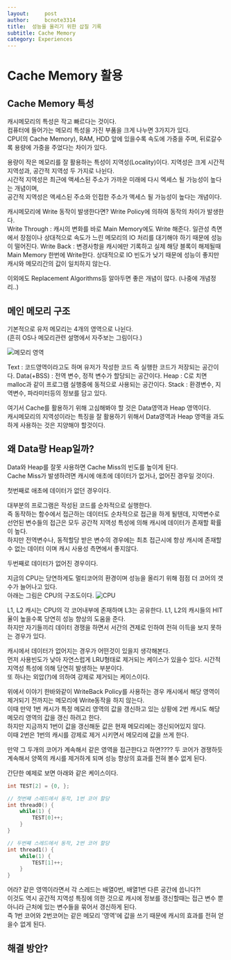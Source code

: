 ```yaml
---
layout:     post
author:     bcnote3314
title:  성능을 올리기 위한 삽질 기록
subtitle: Cache Memory
category: Experiences
---
```


# Cache Memory 활용

## Cache Memory 특성 

캐시메모리의 특성은 작고 빠르다는 것이다.  
컴퓨터에 들어가는 메모리 특성을 가진 부품을 크게 나누면 3가지가 있다.  
CPU(의 Cache Memory), RAM, HDD
앞에 있을수록 속도에 가중을 주며, 뒤로갈수록 용량에 가중을 주었다는 차이가 있다.  

용량이 작은 메모리를 잘 활용하는 특성이 지역성(Locality)이다. 
지역성은 크게 시간적 지역성과, 공간적 지역성 두 가지로 나뉜다.  
시간적 지역성은 최근에 액세스된 주소가 가까운 미래에 다시 엑세스 될 가능성이 높다는 개념이며,  
공간적 지역성은 액세스된 주소와 인접한 주소가 액세스 될 가능성이 높다는 개념이다.

캐시메모리에 Write 동작이 발생한다면?
Write Policy에 의하여 동작의 차이가 발생한다.  
Write Through : 캐시의 변화를 바로 Main Memory에도 Write 해준다. 일관성 측면에서 장점이나 상대적으로 속도가 느린 메모리의 IO 처리를 대기해야 하기 때문에 성능이 떨어진다. 
Write Back : 변경사항을 캐시에만 기록하고 실제 해당 블록이 해제될때 Main Memory 한번에 Write한다. 상대적으로 IO 빈도가 낮기 때문에 성능이 좋지만 캐시와 메모리간의 값이 일치하지 않는다.

이외에도 Replacement Algorithms등 알아두면 좋은 개념이 많다. (나중에 개념정리..)

## 메인 메모리 구조

기본적으로 유저 메모리는 4개의 영역으로 나뉜다.  
(흔히 OS나 메모리관련 설명에서 자주보는 그림이다.)

![메모리 영역](http://drive.google.com/uc?export=view&id=1VNTpcdxWqW_TynaqVtgdqiJ6-XIUJ_dv) 

Text : 코드영역이라고도 하며 유저가 작성한 코드 즉 실행한 코드가 저장되는 공간이다. 
Data(+BSS) : 전역 변수, 정적 변수가 할당되는 공간이다.
Heap : C로 치면 malloc과 같이 프로그램 실행중에 동적으로 사용되는 공간이다.
Stack : 환경변수, 지역변수, 파라미터등의 정보를 담고 있다.

여기서 Cache를 활용하기 위해 고심해봐야 할 것은 Data영역과 Heap 영역이다.  
캐시메모리의 지역성이라는 특징을 잘 활용하기 위해서 Data영역과 Heap 영역을 과도하게 사용하는 것은 지양해야 할것이다.


## 왜 Data랑 Heap일까?

Data와 Heap를 잘못 사용하면 Cache Miss의 빈도를 높이게 된다.  
Cache Miss가 발생하려면 캐시에 애초에 데이터가 없거나, 없어진 경우일 것이다.

첫번째로 애초에 데이터가 없던 경우이다.  

대부분의 프로그램은 작성된 코드를 순차적으로 실행한다.  
즉 동작하는 함수에서 접근하는 데이터도 순차적으로 접근을 하게 될텐데, 지역변수로 선언된 변수들의 접근은 모두 공간적 지역성 특성에 의해 캐시에 데이터가 존재할 확률이 높다.  
하지만 전역변수나, 동적할당 받은 변수의 경우에는 최초 접근시에 항상 캐시에 존재할 수 없는 데이터 이며 캐시 사용성 측면에서 좋지않다.  

두번째로 데이터가 없어진 경우이다.  

지금의 CPU는 당연하게도 멀티코어의 환경이며 성능을 올리기 위해 점점 더 코어의 갯수가 늘어나고 있다.  
아래는 그림은 CPU의 구조도이다.
![CPU](http://drive.google.com/uc?export=view&id=1_vp0LnP1dXKffM7k60uKUxWbzQKjLZX9) 

L1, L2 캐시는 CPU의 각 코어내부에 존재하며 L3는 공유한다.
L1, L2의 캐시들의 HIT율이 높을수록 당연히 성능 향상의 도움을 준다.  
하지만 자기들끼리 데이터 경쟁을 하면서 서간의 견제로 인하여 전혀 이득을 보지 못하는 경우가 있다.  

캐시에서 데이터가 없어지는 경우가 어떤것이 있을지 생각해본다.  
먼저 사용빈도가 낮아 자연스럽게 LRU형태로 제거되는 케이스가 있을수 있다. 시간적 지역성 특성에 의해 당연히 발생하는 부분이다.  
또 하나는 외압(?)에 의하여 강제로 제거되는 케이스이다.  

위에서 이야기 한바와같이 WriteBack Policy를 사용하는 경우 캐시에서 해당 영역이 제거되기 전까지는 메모리에 Write동작을 하지 않는다.  
이때 만약 1번 캐시가 특정 메모리 영역의 값을 갱신하고 있는 상황에 2번 캐시도 해당 메모리 영역의 값을 갱신 하려고 한다.  
하지만 지금까지 1번이 값을 갱신해둔 값은 현재 메모리에는 갱신되어있지 않다.  
이때 2번은 1번의 캐시를 강제로 제거 시키면서 메모리에 값을 쓰게 한다.

만약 그 두개의 코어가 계속해서 같은 영역을 접근한다고 하면????
두 코어가 경쟁하듯 계속해서 양쪽의 캐시를 제거하게 되며 성능 향상의 효과를 전혀 볼수 없게 된다.  

간단한 예제로 보면 아래와 같은 케이스이다.  

```c
int TEST[2] = {0, };

// 첫번쨰 스레드에서 동작, 1번 코어 할당
int thread0() {
	while(1) {
		TEST[0]++;
	}
}

// 두번쨰 스레드에서 동작, 2번 코어 할당
int thread1() {
	while(1) {
		TEST[1]++;
	}
}

```

어라? 같은 영역이라면서 각 스레드는 배열0번, 배열1번 다른 공간에 씁니다?!  
이것도 역시 공간적 지역성 특징에 의한 것으로 캐시에 정보를 갱신할때는 접근 변수 뿐아니라 근처에 있는 변수들을 묶어서 갱신하게 된다.  
즉 1번 코어와 2번코어는 같은 메모리 '영역'에 값을 쓰기 때문에 캐시의 효과를 전혀 얻을수 없게 된다.

## 해결 방안?

